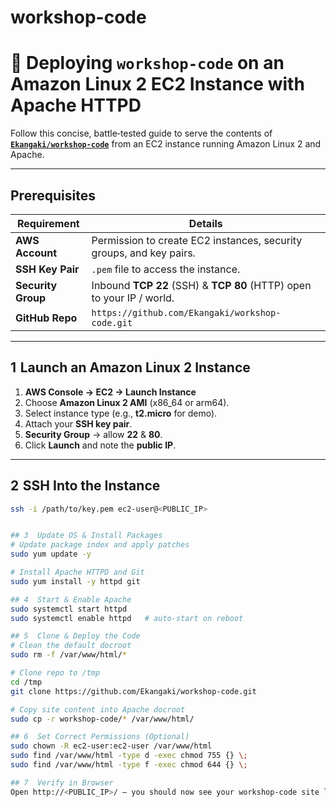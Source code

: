 # workshop-code



# 🚀 Deploying `workshop-code` on an Amazon Linux 2 EC2 Instance with Apache HTTPD

Follow this concise, battle‑tested guide to serve the contents of **[`Ekangaki/workshop-code`](https://github.com/Ekangaki/workshop-code.git)** from an EC2 instance running Amazon Linux 2 and Apache.

---

## Prerequisites
| Requirement | Details |
|-------------|---------|
| **AWS Account** | Permission to create EC2 instances, security groups, and key pairs. |
| **SSH Key Pair** | `.pem` file to access the instance. |
| **Security Group** | Inbound **TCP 22** (SSH) & **TCP 80** (HTTP) open to your IP / world. |
| **GitHub Repo** | `https://github.com/Ekangaki/workshop-code.git` |

---

## 1  Launch an Amazon Linux 2 Instance
1. **AWS Console → EC2 → Launch Instance**  
2. Choose **Amazon Linux 2 AMI** (x86_64 or arm64).  
3. Select instance type (e.g., **t2.micro** for demo).  
4. Attach your **SSH key pair**.  
5. **Security Group** → allow **22** & **80**.  
6. Click **Launch** and note the **public IP**.

---

## 2  SSH Into the Instance
```bash
ssh -i /path/to/key.pem ec2-user@<PUBLIC_IP>


## 3  Update OS & Install Packages
# Update package index and apply patches
sudo yum update -y

# Install Apache HTTPD and Git
sudo yum install -y httpd git

## 4  Start & Enable Apache
sudo systemctl start httpd
sudo systemctl enable httpd   # auto‑start on reboot

## 5  Clone & Deploy the Code
# Clean the default docroot
sudo rm -f /var/www/html/*

# Clone repo to /tmp
cd /tmp
git clone https://github.com/Ekangaki/workshop-code.git

# Copy site content into Apache docroot
sudo cp -r workshop-code/* /var/www/html/

## 6  Set Correct Permissions (Optional)
sudo chown -R ec2-user:ec2-user /var/www/html
sudo find /var/www/html -type d -exec chmod 755 {} \;
sudo find /var/www/html -type f -exec chmod 644 {} \;

## 7  Verify in Browser
Open http://<PUBLIC_IP>/ — you should now see your workshop‑code site live!

